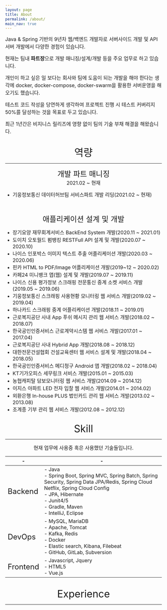 ```yaml
---
layout: page
title: About
permalink: /about/
main_nav: true
---
```

<font size="3">
Java & Spring 기반의 9년차 웹/백엔드 개발자로 서버사이드 개발 및 API 서버 개발에서
다양한 경험이 있습니다.</font>
<br/>

<font size="3">현재는 팀내 <b>파트장</b>으로 개발 매니징/설계/개발 등을 주요 업무로 하고 있습니다.</font>
<br/>

<font size="3">개인이 하고 싶은 일 보다는 회사와 팀에 도움이 되는 개발을 해야 한다는 생각에 
docker, docker-compose, docker-swarm을 활용한 서버운영을 해오기도 했습니다. </font>
<br/>

<font size="3">테스트 코드 작성을 당연하게 생각하여 프로젝트 진행 시 테스트 커버리지 50%를 달성하는 것을 목표로 두고 있습니다.</font>
<br/>

<font size="3">최근 1년간은 비지니스 릴리즈에 영향 없이 팀의 기술 부채 해결을 해왔습니다.</font>


<br/>

<center><font size="6">역량</font></center>
<hr/>

<center><font size="5">개발 파트 매니징</font></center>
<center><font size="3">2021.02 ~ 현재</font></center>

+ <font size="3">기웅정보통신 데이터허브팀 서비스파트 개발 리딩(2021.02 ~ 현재)</font>

<br/>
<br/>

<center><font size="5">애플리케이션 설계 및 개발</font></center>

+ <font size="3">장기요양 재무회계서비스 BackEnd System 개발(2020.11 ~ 2021.01)</font>
+ <font size="3">도이치 오토월드 펌뱅킹 RESTFull API 설계 및 개발(2020.07 ~ 2020.10)</font>
+ <font size="3">나이스 인포박스 이미지 텍스트 추출 어플리케이션 개발(2020.03 ~ 2020.06)</font>
+ <font size="3">핀카 HTML to PDF/Image 어플리케이션 개발(2019~12 ~ 2020.02)</font>
+ <font size="3">카페24 미니뱅크 앱(웹) 설계 및 개발(2019.07 ~ 2019.11)</font>
+ <font size="3">나이스 신용 평가정보 스크래핑 전문통신 중계 소켓 서비스 개발(2019.05 ~ 2019.06)</font>
+ <font size="3">기웅정보통신 스크래핑 사용현황 모니터링 웹 서비스 개발(2019.02 ~ 2019.04)</font>
+ <font size="3">하나카드 스크래핑 중계 어플리케이션 개발(2018.11 ~ 2019.01)</font>
+ <font size="3">근로복지공단 사내 App 푸쉬 메시지 관리 웹 서비스 개발(2018.02 ~ 2018.07)</font>
+ <font size="3">한국공인인증서비스 근로계약시스템 웹 서비스 개발(2017.01 ~ 2017.04)</font>
+ <font size="3">근로복지공단 사내 Hybrid App 개발(2018.08 ~ 2018.12)</font>
+ <font size="3">대한전문건설협회 건설교육센터 웹 서비스 설계 및 개발(2018.04 ~ 2018.05)</font>
+ <font size="3">한국공인인증서비스 메디청구 Android 앱 개발(2018.02 ~ 2018.04)</font>
+ <font size="3">KT기가오피스 세무링크 서비스 개발(2015.01 ~ 2015.03)</font>
+ <font size="3">농협캐피탈 담보모니터링 웹 서비스 개발(2014.09 ~ 2014.12)</font>
+ <font size="3">이지스 아파트 LED 전자 입찰 웹 서비스 개발(2014.01 ~ 2014.02)</font>
+ <font size="3">외환은행 In-house PLUS 법인카드 관리 웹 서비스 개발(2013.02 ~ 2013.08)</font>
+ <font size="3">조계종 기부 관리 웹 서비스 개발(2012.08 ~ 2012.12)</font>

<br/>

<center><font size="6">Skill</font></center>
<hr/>

<center><font size="3">현재 업무에 사용중 혹은 사용했던 기술들입니다.</font></center>

|-|-|
|---|---|
|<font size="5">Backend</font>| <font size="3">- Java<br/>- Spring Boot, Spring MVC, Spring Batch, Spring Security, Spring Data JPA/Redis, Spring Cloud Netflix, Spring Cloud Config<br/>- JPA, Hibernate<br/>- Junit4/5<br/>- Gradle, Maven<br/>- IntelliJ, Eclipse</font> |
|<font size="5">DevOps</font>| <font size="3">- MySQL, MariaDB<br/>- Apache, Tomcat<br/>- Kafka, Redis<br/>- Docker<br/>- Elastic search, Kibana, Filebeat<br/>- GitHub, GitLab, Subversion</font> |
|<font size="5">Frontend</font>| <font size="3">- Javascript, Jquery<br/> - HTML5<br/>- Vue.js</font> |

<br/>

<center><font size="6">Experience</font></center>
<hr/>
